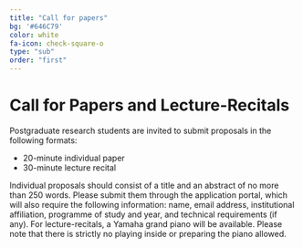 ```yaml
---
title: "Call for papers"
bg: '#646C79'
color: white
fa-icon: check-square-o
type: "sub"
order: "first"
---
```


# Call for Papers and Lecture-Recitals
Postgraduate research students are invited to submit proposals in the following formats:
* 20-minute individual paper
* 30-minute lecture recital

Individual proposals should consist of a title and an abstract of no more than 250 words. Please submit them through the application portal, which will also require the following information: name, email address, institutional affiliation, programme of study and year, and technical requirements (if any).
For lecture-recitals, a Yamaha grand piano will be available. Please note that there is strictly no playing inside or preparing the piano allowed.